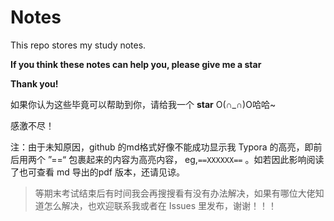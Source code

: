 # Notes

This repo stores my study notes.

**If you think these notes can help you, please give me a star**

**Thank you!**

如果你认为这些毕竟可以帮助到你，请给我一个 **star** O(∩_∩)O哈哈~

感激不尽！



注：由于未知原因，github 的md格式好像不能成功显示我 Typora 的高亮，即前后用两个 ”==“ 包裹起来的内容为高亮内容， eg,`==XXXXXX==` 。如若因此影响阅读了也可查看 md 导出的pdf 版本，还请见谅。

> 等期末考试结束后有时间我会再搜搜看有没有办法解决，如果有哪位大佬知道怎么解决，也欢迎联系我或者在 Issues 里发布，谢谢！！！

